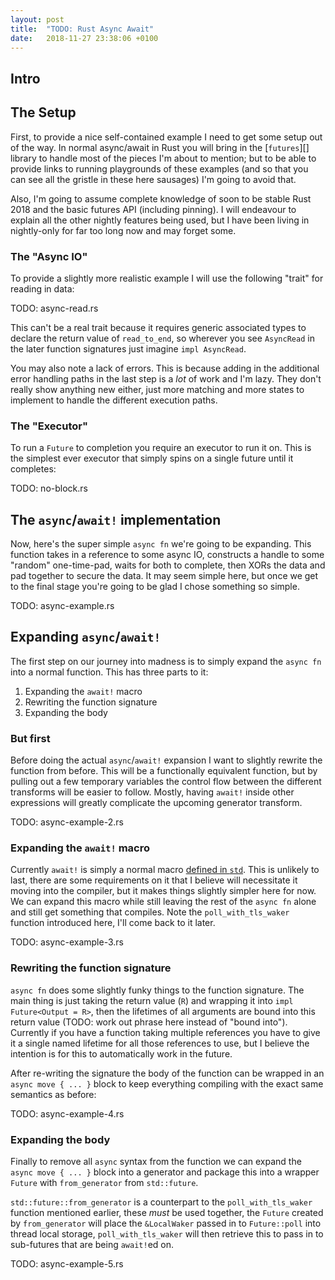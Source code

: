 ```yaml
---
layout: post
title:  "TODO: Rust Async Await"
date:   2018-11-27 23:38:06 +0100
---
```


## Intro

## The Setup

First, to provide a nice self-contained example I need to get some setup out of
the way. In normal async/await in Rust you will bring in the [`futures`][]
library to handle most of the pieces I'm about to mention; but to be able to
provide links to running playgrounds of these examples (and so that you can see
all the gristle in these here sausages) I'm going to avoid that. 

Also, I'm going to assume complete knowledge of soon to be stable Rust 2018 and
the basic futures API (including pinning). I will endeavour to explain all the
other nightly features being used, but I have been living in nightly-only for
far too long now and may forget some.

### The "Async IO"

To provide a slightly more realistic example I will use the following "trait"
for reading in data:

TODO: async-read.rs

This can't be a real trait because it requires generic associated types to
declare the return value of `read_to_end`, so wherever you see `AsyncRead` in
the later function signatures just imagine `impl AsyncRead`.

You may also note a lack of errors. This is because adding in the additional
error handling paths in the last step is a _lot_ of work and I'm lazy. They
don't really show anything new either, just more matching and more states to
implement to handle the different execution paths.

### The "Executor"

To run a `Future` to completion you require an executor to run it on. This is
the simplest ever executor that simply spins on a single future until it
completes:

TODO: no-block.rs

## The `async`/`await!` implementation

Now, here's the super simple `async fn` we're going to be expanding. This
function takes in a reference to some async IO, constructs a handle to some
"random" one-time-pad, waits for both to complete, then XORs the data and pad
together to secure the data. It may seem simple here, but once we get to the
final stage you're going to be glad I chose something so simple.

TODO: async-example.rs

## Expanding `async`/`await!`

The first step on our journey into madness is to simply expand the `async fn`
into a normal function. This has three parts to it:

 1. Expanding the `await!` macro
 2. Rewriting the function signature
 3. Expanding the body

### But first

Before doing the actual `async`/`await!` expansion I want to slightly rewrite
the function from before. This will be a functionally equivalent function, but
by pulling out a few temporary variables the control flow between the different
transforms will be easier to follow. Mostly, having `await!` inside other
expressions will greatly complicate the upcoming generator transform.

TODO: async-example-2.rs

### Expanding the `await!` macro

Currently `await!` is simply a normal macro [defined in `std`][std::await]. This
is unlikely to last, there are some requirements on it that I believe will
necessitate it moving into the compiler, but it makes things slightly simpler
here for now. We can expand this macro while still leaving the rest of the
`async fn` alone and still get something that compiles. Note the
`poll_with_tls_waker` function introduced here, I'll come back to it later.

[std::await]: https://doc.rust-lang.org/nightly/std/macro.await.html

TODO: async-example-3.rs

### Rewriting the function signature

`async fn` does some slightly funky things to the function signature. The main
thing is just taking the return value (`R`) and wrapping it into `impl
Future<Output = R>`, then the lifetimes of all arguments are bound into this
return value (TODO: work out phrase here instead of "bound into"). Currently if
you have a function taking multiple references you have to give it a single
named lifetime for all those references to use, but I believe the intention is
for this to automatically work in the future.

After re-writing the signature the body of the function can be wrapped in
an `async move { ... }` block to keep everything compiling with the exact same
semantics as before:

TODO: async-example-4.rs

### Expanding the body

Finally to remove all `async` syntax from the function we can expand the `async
move { ... }` block into a generator and package this into a wrapper `Future`
with `from_generator` from `std::future`.

`std::future::from_generator` is a counterpart to the `poll_with_tls_waker`
function mentioned earlier, these _must_ be used together, the `Future` created
by `from_generator` will place the `&LocalWaker` passed in to `Future::poll`
into thread local storage, `poll_with_tls_waker` will then retrieve this to pass
in to sub-futures that are being `await!`ed on. 

TODO: async-example-5.rs
